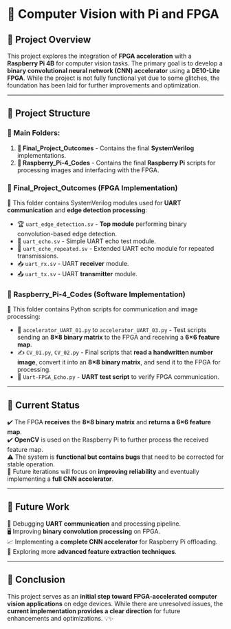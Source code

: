 # 🚀 **Computer Vision with Pi and FPGA**

## 📝 Project Overview
This project explores the integration of **FPGA acceleration** with a **Raspberry Pi 4B** for computer vision tasks. The primary goal is to develop a **binary convolutional neural network (CNN) accelerator** using a **DE10-Lite FPGA**. While the project is not fully functional yet due to some glitches, the foundation has been laid for further improvements and optimization.

---

## 📁 Project Structure
### 🔹 Main Folders:
1. **📁 Final_Project_Outcomes** - Contains the final **SystemVerilog** implementations.
2. **📁 Raspberry_Pi-4_Codes** - Contains the final **Raspberry Pi** scripts for processing images and interfacing with the FPGA.

### **📁 Final_Project_Outcomes (FPGA Implementation)**
📂 This folder contains SystemVerilog modules used for **UART communication** and **edge detection processing**:
- 🏆 `uart_edge_detection.sv` - **Top module** performing binary convolution-based edge detection.
- 🔄 `uart_echo.sv` - Simple UART echo test module.
- 🔁 `uart_echo_repeated.sv` - Extended UART echo module for repeated transmissions.
- 📥 `uart_rx.sv` - UART **receiver** module.
- 📤 `uart_tx.sv` - UART **transmitter** module.

### **📁 Raspberry_Pi-4_Codes (Software Implementation)**
📂 This folder contains Python scripts for communication and image processing:
- 📡 `accelerator_UART_01.py` to `accelerator_UART_03.py` - Test scripts sending an **8×8 binary matrix** to the FPGA and receiving a **6×6 feature map**.
- ✍️ `CV_01.py`, `CV_02.py` - Final scripts that **read a handwritten number image**, convert it into an **8×8 binary matrix**, and send it to the FPGA for processing.
- 🔧 `Uart-FPGA_Echo.py` - **UART test script** to verify FPGA communication.

---

## 🔎 Current Status
✔️ The FPGA **receives** the **8×8 binary matrix** and **returns a 6×6 feature map**.  
✔️ **OpenCV** is used on the Raspberry Pi to further process the received feature map.  
⚠️ The system is **functional but contains bugs** that need to be corrected for stable operation.  
🚀 Future iterations will focus on **improving reliability** and eventually implementing a **full CNN accelerator**.  

---

## 🔮 Future Work
🔧 Debugging **UART communication** and processing pipeline.  
🖥️ Improving **binary convolution processing** on FPGA.  
📈 Implementing a **complete CNN accelerator** for Raspberry Pi offloading.  
🔬 Exploring more **advanced feature extraction techniques**.  

---

## 🎯 Conclusion
This project serves as an **initial step toward FPGA-accelerated computer vision applications** on edge devices. While there are unresolved issues, the **current implementation provides a clear direction** for future enhancements and optimizations. 💡✨

